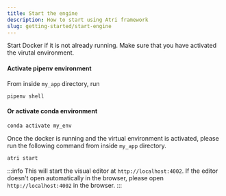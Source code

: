 ```yaml
---
title: Start the engine
description: How to start using Atri framework
slug: getting-started/start-engine
---
```


Start Docker if it is not already running. Make sure that you have activated the virutal environment.

#### Activate pipenv environment

From inside `my_app` directory, run

```
pipenv shell
```

#### Or activate conda environment

```
conda activate my_env
```

Once the docker is running and the virtual environment is activated, please run the following command from inside `my_app` directory.

```
atri start
```

:::info
This will start the visual editor at `http://localhost:4002`. If the editor doesn't open automatically in the browser, please open `http://localhost:4002` in the browser.
:::
